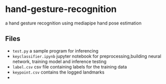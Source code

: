 # hand-gesture-recognition
a hand gesture recognition using mediapipe hand pose estimation

## Files
- `test.py` a sample program for inferencing
- `keyclassifier.ipynb` jupyter notebook for preprocessing,building neural network, training model and inference testing
- `label.csv` csv file containing labels for the training data
- `keypoint.csv` contains the logged landmarks
- 
